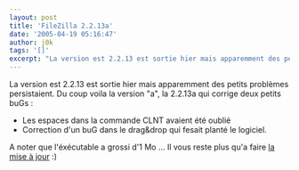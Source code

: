 ```yaml
---
layout: post
title: 'FileZilla 2.2.13a'
date: '2005-04-19 05:16:47'
author: j0k
tags: '[]'
excerpt: "La version est 2.2.13 est sortie hier mais apparemment des petits problèmes persistaient.     \nDu coup voila la version \"a\", la 2.2.13a qui corrige deux petits buGs"
---
```


La version est 2.2.13 est sortie hier mais apparemment des petits problèmes persistaient.
Du coup voila la version "a", la 2.2.13a qui corrige deux petits buGs :
* Les espaces dans la commande CLNT avaient été oublié
* Correction d'un buG dans le drag&drop qui fesait planté le logiciel.

A noter que l'éxécutable a grossi d'1 Mo ...    Il vous reste plus qu'a faire [la mise à jour](http://sourceforge.net/project/showfiles.php?group_id=21558) :)

